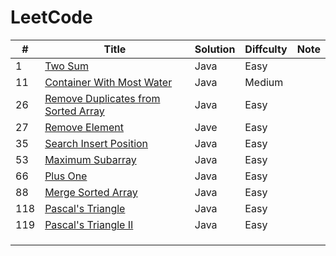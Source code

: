 # LeetCode

|#|Title|Solution|Diffculty|Note|
|-|-|-|-|-|
|1|[Two Sum](https://leetcode.com/problems/two-sum/)|Java|Easy||
|11|[Container With Most Water](https://leetcode.com/problems/container-with-most-water/)|Java|Medium||
|26|[Remove Duplicates from Sorted Array](https://leetcode.com/problems/remove-duplicates-from-sorted-array/)|Java|Easy||
|27|[Remove Element](https://leetcode.com/problems/remove-element/)|Jave|Easy||
|35|[Search Insert Position](https://leetcode.com/problems/search-insert-position/)|Java|Easy||
|53|[Maximum Subarray](https://leetcode.com/problems/maximum-subarray/)|Java|Easy||
|66|[Plus One](https://leetcode.com/problems/plus-one/)|Java|Easy||
|88|[Merge Sorted Array](https://leetcode.com/problems/merge-sorted-array/)|Java|Easy||
|118|[Pascal's Triangle](https://leetcode.com/problems/pascals-triangle/)|Java|Easy||
|119|[Pascal's Triangle II](https://leetcode.com/problems/pascals-triangle-ii/)|Java|Easy||
||||||
||||||
||||||